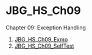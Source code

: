 # JBG_HS_Ch09

Chapter 09: Exception Handling

1. [JBG_HS_Ch09_Exmp](./JBG_HS_Ch09_Exmp/)
2. [JBG_HS_Ch09_SelfTest](./JBG_HS_Ch09_SelfTest/)

